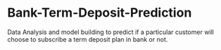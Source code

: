 # Bank-Term-Deposit-Prediction
Data Analysis and model building to predict if a particular customer will choose to subscribe a term deposit plan in bank or not.
